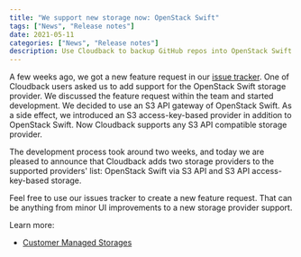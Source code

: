 ```yaml
---
title: "We support new storage now: OpenStack Swift"
tags: ["News", "Release notes"]
date: 2021-05-11
categories: ["News", "Release notes"]
description: Use Cloudback to backup GitHub repos into OpenStack Swift storage
---
```


A few weeks ago, we got a new feature request in our [issue tracker](https://github.com/cloudback/issue-tracker/issues). One of Cloudback users asked us to add support for the OpenStack Swift storage provider. We discussed the feature request within the team and started development. We decided to use an S3 API gateway of OpenStack Swift. As a side effect, we introduced an S3 access-key-based provider in addition to OpenStack Swift. Now Cloudback supports any S3 API compatible storage provider.

The development process took around two weeks, and today we are pleased to announce that Cloudback adds two storage providers to the supported providers' list: OpenStack Swift via S3 API and S3 API access-key-based storage.

Feel free to use our issues tracker to create a new feature request. That can be anything from minor UI improvements to a new storage provider support.

Learn more: 
 - [Customer Managed Storages](https://docs.cloudback.it/features/customer-storages)